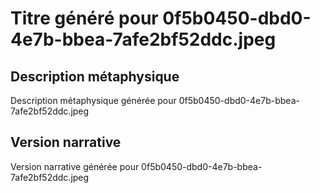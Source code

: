 # Titre généré pour 0f5b0450-dbd0-4e7b-bbea-7afe2bf52ddc.jpeg

## Description métaphysique
Description métaphysique générée pour 0f5b0450-dbd0-4e7b-bbea-7afe2bf52ddc.jpeg

## Version narrative
Version narrative générée pour 0f5b0450-dbd0-4e7b-bbea-7afe2bf52ddc.jpeg
